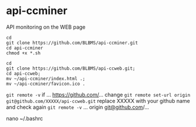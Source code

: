 # api-ccminer
API monitoring on the WEB page

```
cd
git clone https://github.com/BLBMS/api-ccminer.git
cd api-ccminer
chmod +x *.sh
```

```
cd
git clone https://github.com/BLBMS/api-ccweb.git;
cd api-ccweb;
mv ~/api-ccminer/index.html .;
mv ~/api-ccminer/favicon.ico .
```
`git remote -v`
if  ... https://github.com/...
change
`git remote set-url origin git@github.com/XXXXX/api-ccweb.git`
replace XXXXX with your github name and check again
`git remote -v`
... origin  git@github.com/...

nano ~/.bashrc
